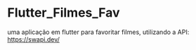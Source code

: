 # Flutter_Filmes_Fav
uma aplicação em flutter para favoritar filmes, utilizando a API: https://swapi.dev/
